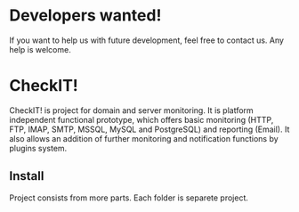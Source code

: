 # Developers wanted!
If you want to help us with future development, feel free to contact us. Any help is welcome.

# CheckIT!
CheckIT! is project for domain and server monitoring. It is platform independent functional prototype, which offers basic monitoring (HTTP, FTP, IMAP, SMTP, MSSQL, MySQL and PostgreSQL) and reporting (Email). It also allows an addition of further monitoring and notification functions by plugins system.

## Install
Project consists from more parts. Each folder is separete project.

